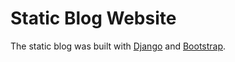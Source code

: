 # Static Blog Website

The static blog was built with [Django](https://www.djangoproject.com/) and [Bootstrap](https://getbootstrap.com/).
